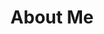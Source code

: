 ---
title: "About Me"
layout: splash
permalink: /about-me/
header:
  overlay_color: "#000"
  overlay_filter: "0.5"
  overlay_image: /assets/images/workout-01.jpg
toc: true
toc_label: "목차"
---